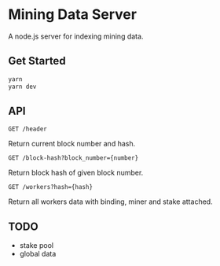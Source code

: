 # Mining Data Server

A node.js server for indexing mining data.

## Get Started

```sh
yarn
yarn dev
```

## API

`GET /header`

Return current block number and hash.

`GET /block-hash?block_number={number}`

Return block hash of given block number.

`GET /workers?hash={hash}`

Return all workers data with binding, miner and stake attached.

## TODO

- stake pool
- global data

